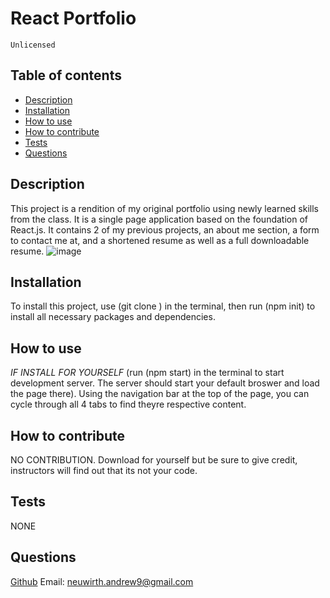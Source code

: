 # React Portfolio   

    Unlicensed
     
## Table of contents

* [Description](#Description)
* [Installation](#Installation)
* [How to use](#How-to-use)
* [How to contribute](#How-to-contribute)
* [Tests](#Tests)
* [Questions](#Questions)


## Description 
This project is a rendition of my original portfolio using newly learned skills from the class. It is a single page application based on the foundation of React.js. It contains 2 of my previous projects, an about me section, a form to contact me at, and a shortened resume as well as a full downloadable resume.
![image](https://user-images.githubusercontent.com/109115442/210884168-a5929a49-510e-48b9-86c9-f03f15c8dc61.png)

## Installation

To install this project, use (git clone <REPONAME>) in the terminal, then run (npm init) to install all necessary packages and dependencies.


## How to use

*IF INSTALL FOR YOURSELF* (run (npm start) in the terminal to start development server. The server should start your default broswer and load the page there). Using the navigation bar at the top of the page, you can cycle through all 4 tabs to find theyre respective content.


## How to contribute

NO CONTRIBUTION. Download for yourself but be sure to give credit, instructors will find out that its not your code.


## Tests

NONE


## Questions

[Github](https://github.com/Neuy16) Email: <neuwirth.andrew9@gmail.com>
